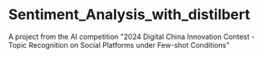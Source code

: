 # Sentiment_Analysis_with_distilbert
A project from the AI competition "2024 Digital China Innovation Contest - Topic Recognition on Social Platforms under Few-shot Conditions"
